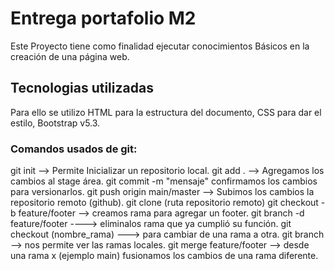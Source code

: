 # Entrega portafolio M2

Este Proyecto tiene como finalidad ejecutar conocimientos Básicos en la creación de una página web.

## Tecnologias utilizadas

Para ello se utilizo HTML para  la estructura del documento, 
CSS para dar el estilo, Bootstrap v5.3.

### Comandos usados de git:

git init --> Permite Inicializar un repositorio local.
git add . --> Agregamos los cambios al stage área.
git commit -m "mensaje" confirmamos los cambios para versionarlos.
git push origin main/master --> Subimos los cambios la repositorio remoto (github).
git clone (ruta repositorio remoto)
git checkout -b feature/footer --> creamos rama para agregar un footer.
git branch -d feature/footer ----> eliminalos rama que ya cumplió su función.
git checkout (nombre_rama) ---> para cambiar de una rama a otra.
git branch --> nos permite ver las ramas locales.
git merge feature/footer --> desde una rama x (ejemplo main) fusionamos los cambios de una rama diferente.



